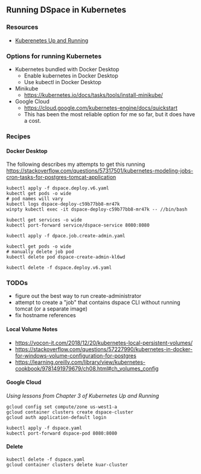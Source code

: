 ## Running DSpace in Kubernetes

### Resources
- [Kuberenetes Up and Running](http://shop.oreilly.com/product/0636920043874.do)

### Options for running Kubernetes
- Kubernetes bundled with Docker Desktop
  - Enable kubernetes in Docker Desktop
  - Use kubectl in Docker Desktop
- Minikube
  - https://kubernetes.io/docs/tasks/tools/install-minikube/
- Google Cloud
  - https://cloud.google.com/kubernetes-engine/docs/quickstart
  - This has been the most reliable option for me so far, but it does have a cost.

### Recipes

#### Docker Desktop

The following describes my attempts to get this running
https://stackoverflow.com/questions/57317501/kubernetes-modeling-jobs-cron-tasks-for-postgres-tomcat-application

```
kubectl apply -f dspace.deploy.v6.yaml
kubectl get pods -o wide
# pod names will vary
kubectl logs dspace-deploy-c59b77bb8-mr47k
winpty kubectl exec -it dspace-deploy-c59b77bb8-mr47k -- //bin/bash

kubectl get services -o wide
kubectl port-forward service/dspace-service 8080:8080

kubectl apply -f dpace.job.create-admin.yaml

kubectl get pods -o wide
# manually delete job pod
kubectl delete pod dspace-create-admin-kl6wd

kubectl delete -f dspace.deploy.v6.yaml
```

### TODOs
- figure out the best way to run create-administrator
- attempt to create a "job" that contains dspace CLI without running tomcat (or a separate image)
- fix hostname references

#### Local Volume Notes
- https://vocon-it.com/2018/12/20/kubernetes-local-persistent-volumes/
- https://stackoverflow.com/questions/57227990/kubernetes-in-docker-for-windows-volume-configuration-for-postgres
- https://learning.oreilly.com/library/view/kubernetes-cookbook/9781491979679/ch08.html#ch_volumes_config

#### Google Cloud

_Using lessons from Chapter 3 of Kubernetes Up and Running_
```
gcloud config set compute/zone us-west1-a
gcloud container clusters create dspace-cluster
gcloud auth application-default login

kubectl apply -f dspace.yaml
kubectl port-forward dspace-pod 8080:8080
```

#### Delete

```
kubectl delete -f dspace.yaml
gcloud container clusters delete kuar-cluster
```
